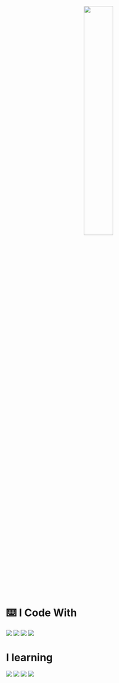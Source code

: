 <div align="center">
  <div>
    <a>
      <img align="center" src="https://velog.velcdn.com/images/justhighway/post/ffa16e85-0f1a-4799-8b51-5b943b8e6f2a/image.png" style="width: 40%"/>
    </a>
  </div>
</div>

<br />
<br />

<div>
  <h1>⌨️ I Code With</h1>
  <a>
    <img src="https://img.shields.io/badge/typescript-%233178C6.svg?&style=for-the-badge&logo=typescript&logoColor=white" />
    <img src="https://img.shields.io/badge/react-%2361DAFB.svg?&style=for-the-badge&logo=react&logoColor=black" />
    <img src="https://img.shields.io/badge/next.js-%23000000.svg?&style=for-the-badge&logo=next.js&logoColor=white" />
    <img src="https://img.shields.io/badge/tailwind%20css-%2338B2AC.svg?&style=for-the-badge&logo=tailwind%20css&logoColor=white" />
  </a>

  <h1>I learning</h1>
  <a>
    <img src="https://img.shields.io/badge/typescript-%233178C6.svg?&style=for-the-badge&logo=typescript&logoColor=white" />
    <img src="https://img.shields.io/badge/react-%2361DAFB.svg?&style=for-the-badge&logo=react&logoColor=black" />
    <img src="https://img.shields.io/badge/next.js-%23000000.svg?&style=for-the-badge&logo=next.js&logoColor=white" />
    <img src="https://img.shields.io/badge/tailwind%20css-%2338B2AC.svg?&style=for-the-badge&logo=tailwind%20css&logoColor=white" />
  </a>
</div>

  
